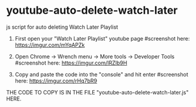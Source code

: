 # youtube-auto-delete-watch-later
js script for auto deleting Watch Later Playlist

1. First open your "Watch Later Playlist" youtube page
#screenshot here: 
https://imgur.com/mYqAPZk

2. Open Chrome -> Wrench menu -> More tools -> Developer Tools
#screenshot here: 
https://imgur.com/lRZlb9H

3. Copy and paste the code into the "console" and hit enter
#screenshot here: 
https://imgur.com/rHq7bR9


THE CODE TO COPY IS IN THE FILE "youtube-auto-delete-watch-later.js" HERE.
